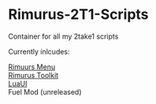 # Rimurus-2T1-Scripts
Container for all my 2take1 scripts 

Currently inlcudes:

[Rimuurs Menu](https://github.com/Rimmuru/Rimurus-2T1-Scripts/tree/main/Rimurus%20Scripts/Rimurus%20Menu)<br/>
[Rimurus Toolkit](https://github.com/Rimmuru/Rimurus-2T1-Scripts/tree/main/Rimurus%20Scripts/Rimurus%20Toolkit)<br/>
[LuaUI](https://github.com/Rimmuru/Rimurus-2T1-Scripts/tree/main/Rimurus%20Scripts/LuaUI)<br/>
Fuel Mod (unreleased)

